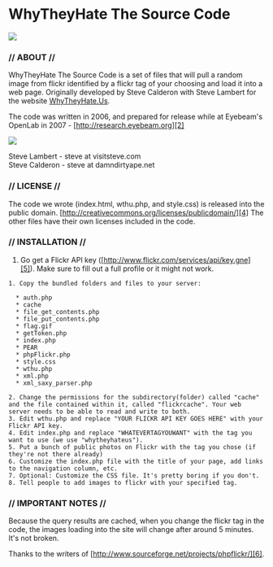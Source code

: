 # WhyTheyHate The Source Code

![][3a]

   [3a]: flag.gif

### // ABOUT //

WhyTheyHate The Source Code is a set of files that will pull a random image from flickr identified by a flickr tag of your choosing and load it into a web page. Originally developed by Steve Calderon with Steve Lambert for the website [WhyTheyHate.Us][1]. 

   [1]: http://whytheyhate.us

The code was written in 2006, and prepared for release while at Eyebeam's OpenLab in 2007 - [http://research.eyebeam.org][2]

   [2]: http://research.eyebeam.org

![][3]

   [3]: logo.gif

Steve Lambert - steve at visitsteve.com  
Steve Calderon - steve at damndirtyape.net

### // LICENSE //

The code we wrote (index.html, wthu.php, and style.css) is released into the public domain. [http://creativecommons.org/licenses/publicdomain/][4] The other files have their own licenses included in the code.

   [4]: http://creativecommons.org/licenses/publicdomain/

### // INSTALLATION //

  1. Go get a Flickr API key ([http://www.flickr.com/services/api/key.gne][5]). Make sure to fill out a full profile or it might not work.

   [5]: http://www.flickr.com/services/api/key.gne

    1. Copy the bundled folders and files to your server: 

      * auth.php
      * cache
      * file_get_contents.php
      * file_put_contents.php
      * flag.gif
      * getToken.php
      * index.php
      * PEAR
      * phpFlickr.php
      * style.css
      * wthu.php
      * xml.php
      * xml_saxy_parser.php

    2. Change the permissions for the subdirectory(folder) called "cache" and the file contained within it, called "flickrcache". Your web server needs to be able to read and write to both.
    3. Edit wthu.php and replace "YOUR FLICKR API KEY GOES HERE" with your Flickr API key.
    4. Edit index.php and replace "WHATEVERTAGYOUWANT" with the tag you want to use (we use "whytheyhateus"). 
    5. Put a bunch of public photos on Flickr with the tag you chose (if they're not there already)
    6. Customize the index.php file with the title of your page, add links to the navigation column, etc.
    7. Optional: Customize the CSS file. It's pretty boring if you don't.
    8. Tell people to add images to flickr with your specified tag.

### // IMPORTANT NOTES //

Because the query results are cached, when you change the flickr tag in the code, the images loading into the site will change after around 5 minutes. It's not broken.

Thanks to the writers of [http://www.sourceforge.net/projects/phpflickr/][6]. 

   [6]: http://www.sourceforge.net/projects/phpflickr/
